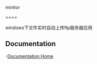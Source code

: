 minitor

====

windows下文件实时自动上传ftp服务器应用

## Documentation
-[Documentation Home](https://github.com/weihualiu/minitor/wiki)

